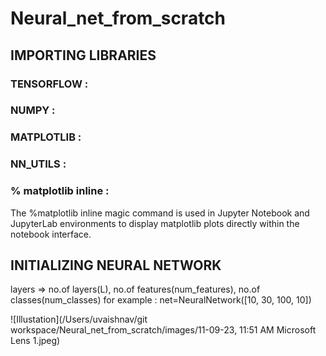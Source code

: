 # Neural_net_from_scratch

## IMPORTING LIBRARIES
### TENSORFLOW : 
### NUMPY :
### MATPLOTLIB :
### NN_UTILS :
### % matplotlib inline : 
The %matplotlib inline magic command is used in Jupyter Notebook and JupyterLab environments to display   matplotlib plots directly within the notebook interface.

## INITIALIZING NEURAL NETWORK
layers => no.of layers(L), no.of features(num_features), no.of classes(num_classes)
for example : net=NeuralNetwork([10, 30, 100, 10])

![Illustation](/Users/uvaishnav/git workspace/Neural_net_from_scratch/images/11-09-23, 11:51 AM Microsoft Lens 1.jpeg)
